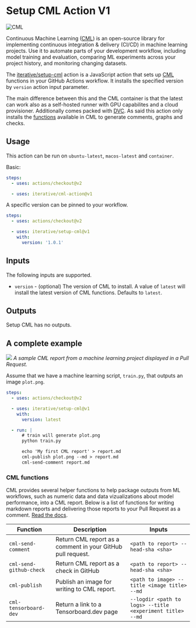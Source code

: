 # Setup CML Action V1

![CML](https://user-images.githubusercontent.com/414967/90075540-f1376f00-dcfd-11ea-8cbe-f8ef6a2d1c15.png)

Continuous Machine Learning ([CML](https://cml.dev/)) is an open-source library
for implementing continuous integration & delivery (CI/CD) in machine learning
projects. Use it to automate parts of your development workflow, including model
training and evaluation, comparing ML experiments across your project history,
and monitoring changing datasets.

The [iterative/setup-cml](https://github.com/iterative/setup-cml) action is a
JavaScript action that sets up [CML](https://cml.dev/) functions in your GitHub
Actions workflow. It installs the specified version by `version` action input
parameter.

The main difference between this and the CML container is that the latest can
work also as a self-hosted runner with GPU capabilites and a cloud provisioner.
Additionally comes packed with [DVC](https://dvc.org). As said this action only
installs the [functions](#CML-functions) available in CML to generate comments,
graphs and checks.

## Usage

This action can be run on `ubuntu-latest`, `macos-latest` and `container`.

Basic:

```yaml
steps:
  - uses: actions/checkout@v2

  - uses: iterative/cml-action@v1
```

A specific version can be pinned to your workflow.

```yaml
steps:
  - uses: actions/checkout@v2

  - uses: iterative/setup-cml@v1
    with:
      version: '1.0.1'
```

## Inputs

The following inputs are supported.

- `version` - (optional) The version of CML to install. A value of `latest` will
  install the latest version of CML functions. Defaults to `latest`.

## Outputs

Setup CML has no outputs.

## A complete example

![](https://github.com/iterative/cml/blob/master/imgs/cml_first_report.png) _A
sample CML report from a machine learning project displayed in a Pull Request._

Assume that we have a machine learning script, `train.py`, that outputs an image
`plot.png`.

```yaml
steps:
  - uses: actions/checkout@v2

  - uses: iterative/setup-cml@v1
    with:
      version: latest

  - run: |
      # train will generate plot.png
      python train.py

      echo 'My first CML report' > report.md
      cml-publish plot.png --md > report.md
      cml-send-comment report.md
```

### CML functions

CML provides several helper functions to help package outputs from ML workflows,
such as numeric data and data vizualizations about model performance, into a CML
report. Below is a list of functions for writing markdown reports and delivering
those reports to your Pull Request as a comment.
[Read the docs](https://github.com/iterative/cml#readme).

| Function                | Description                                                 | Inputs                                                    |
| ----------------------- | ----------------------------------------------------------- | --------------------------------------------------------- |
| `cml-send-comment`      | Return CML report as a comment in your GitHub pull request. | `<path to report> --head-sha <sha>`                       |
| `cml-send-github-check` | Return CML report as a check in GitHub                      | `<path to report> --head-sha <sha>`                       |
| `cml-publish`           | Publish an image for writing to CML report.                 | `<path to image> --title <image title> --md`              |
| `cml-tensorboard-dev`   | Return a link to a Tensorboard.dev page                     | `--logdir <path to logs> --title <experiment title> --md` |
